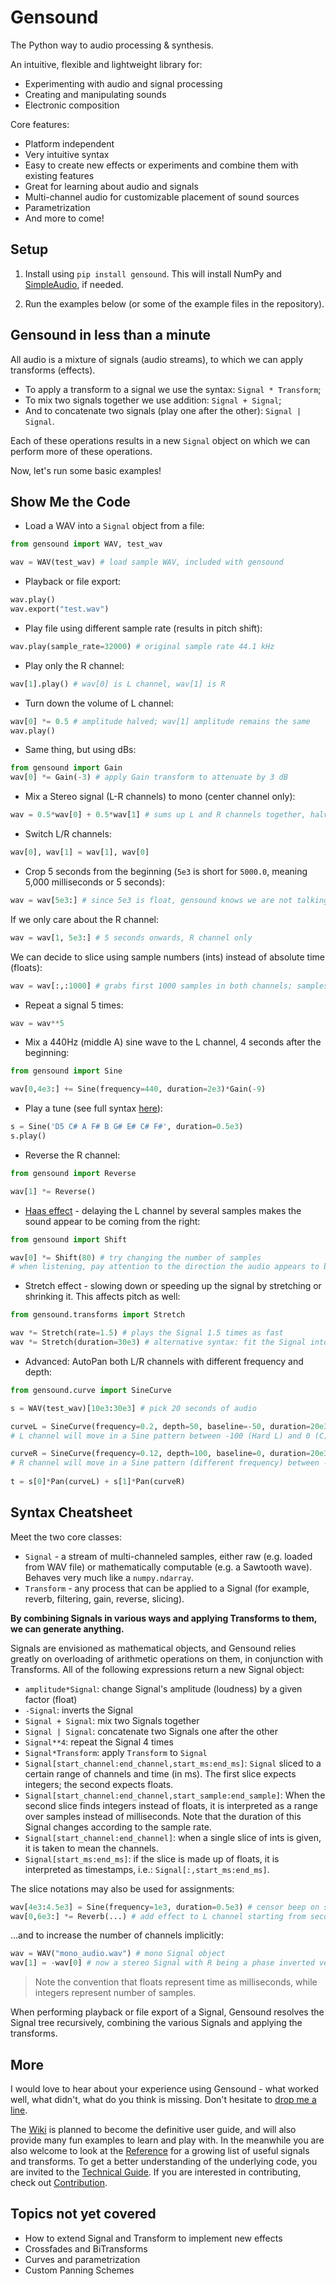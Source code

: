 # Gensound
The Python way to audio processing & synthesis. 

An intuitive, flexible and lightweight library for:
* Experimenting with audio and signal processing
* Creating and manipulating sounds
* Electronic composition

Core features:
* Platform independent
* Very intuitive syntax
* Easy to create new effects or experiments and combine them with existing features
* Great for learning about audio and signals
* Multi-channel audio for customizable placement of sound sources
* Parametrization
* And more to come!

## Setup

1. Install using `pip install gensound`.
This will install NumPy and [SimpleAudio](https://github.com/hamiltron/py-simple-audio), if needed.

2. Run the examples below (or some of the example files in the repository).

## Gensound in less than a minute
All audio is a mixture of signals (audio streams), to which we can apply transforms (effects).
* To apply a transform to a signal we use the syntax: `Signal * Transform`;
* To mix two signals together we use addition: `Signal + Signal`;
* And to concatenate two signals (play one after the other): `Signal | Signal`.

Each of these operations results in a new `Signal` object on which we can perform more of these operations.

Now, let's run some basic examples!

## Show Me the Code
* Load a WAV into a `Signal` object from a file:
```python
from gensound import WAV, test_wav

wav = WAV(test_wav) # load sample WAV, included with gensound
```

* Playback or file export:
```python
wav.play()
wav.export("test.wav")
```

* Play file using different sample rate (results in pitch shift):
```python
wav.play(sample_rate=32000) # original sample rate 44.1 kHz
```

* Play only the R channel:
```python
wav[1].play() # wav[0] is L channel, wav[1] is R
```

* Turn down the volume of L channel:
```python
wav[0] *= 0.5 # amplitude halved; wav[1] amplitude remains the same
wav.play()
```

* Same thing, but using dBs:
```python
from gensound import Gain
wav[0] *= Gain(-3) # apply Gain transform to attenuate by 3 dB
```

* Mix a Stereo signal (L-R channels) to mono (center channel only):
```python
wav = 0.5*wav[0] + 0.5*wav[1] # sums up L and R channels together, halving the amplitudes
```

* Switch L/R channels:
```python
wav[0], wav[1] = wav[1], wav[0]
```

* Crop 5 seconds from the beginning (`5e3` is short for `5000.0`, meaning 5,000 milliseconds or 5 seconds):
```python
wav = wav[5e3:] # since 5e3 is float, gensound knows we are not talking about channels
```
If we only care about the R channel:
```python
wav = wav[1, 5e3:] # 5 seconds onwards, R channel only
```
We can decide to slice using sample numbers (ints) instead of absolute time (floats):
```python
wav = wav[:,:1000] # grabs first 1000 samples in both channels; samples are in ints
```

* Repeat a signal 5 times:
```python
wav = wav**5
```

* Mix a 440Hz (middle A) sine wave to the L channel, 4 seconds after the beginning:
```python
from gensound import Sine

wav[0,4e3:] += Sine(frequency=440, duration=2e3)*Gain(-9)
```

* Play a tune (see full syntax [here](https://github.com/Quefumas/gensound/wiki/Melodic-Shorthand-Notation)):
```python
s = Sine('D5 C# A F# B G# E# C# F#', duration=0.5e3)
s.play()
```

* Reverse the R channel:
```python
from gensound import Reverse

wav[1] *= Reverse()
```

* [Haas effect](https://en.wikipedia.org/wiki/Precedence_effect) - delaying the L channel by several samples makes the sound appear to be coming from the right:
```python
from gensound import Shift

wav[0] *= Shift(80) # try changing the number of samples
# when listening, pay attention to the direction the audio appears to be coming from
```

* Stretch effect - slowing down or speeding up the signal by stretching or shrinking it. This affects pitch as well:
```python
from gensound.transforms import Stretch

wav *= Stretch(rate=1.5) # plays the Signal 1.5 times as fast
wav *= Stretch(duration=30e3) # alternative syntax: fit the Signal into 30 seconds
```



* Advanced: AutoPan both L/R channels with different frequency and depth:
```python
from gensound.curve import SineCurve

s = WAV(test_wav)[10e3:30e3] # pick 20 seconds of audio

curveL = SineCurve(frequency=0.2, depth=50, baseline=-50, duration=20e3)
# L channel will move in a Sine pattern between -100 (Hard L) and 0 (C)

curveR = SineCurve(frequency=0.12, depth=100, baseline=0, duration=20e3)
# R channel will move in a Sine pattern (different frequency) between -100 and 100
    
t = s[0]*Pan(curveL) + s[1]*Pan(curveR)
```


## Syntax Cheatsheet

Meet the two core classes:
* `Signal` - a stream of multi-channeled samples, either raw (e.g. loaded from WAV file) or mathematically computable (e.g. a Sawtooth wave). Behaves very much like a `numpy.ndarray`.
* `Transform` - any process that can be applied to a Signal (for example, reverb, filtering, gain, reverse, slicing).

**By combining Signals in various ways and applying Transforms to them, we can generate anything.**

Signals are envisioned as mathematical objects, and Gensound relies greatly on overloading of arithmetic operations on them, in conjunction with Transforms.
All of the following expressions return a new Signal object:
* `amplitude*Signal`: change Signal's amplitude (loudness) by a given factor (float)
* `-Signal`: inverts the Signal
* `Signal + Signal`: mix two Signals together
* `Signal | Signal`: concatenate two Signals one after the other
* `Signal**4`: repeat the Signal 4 times
* `Signal*Transform`: apply `Transform` to `Signal`
* `Signal[start_channel:end_channel,start_ms:end_ms]`: `Signal` sliced to a certain range of channels and time (in ms). The first slice expects integers; the second expects floats.
* `Signal[start_channel:end_channel,start_sample:end_sample]`: When the second slice finds integers instead of floats, it is interpreted as a range over samples instead of milliseconds.
   Note that the duration of this Signal changes according to the sample rate.
* `Signal[start_channel:end_channel]`: when a single slice of ints is given, it is taken to mean the channels.
* `Signal[start_ms:end_ms]`: if the slice is made up of floats, it is interpreted as timestamps, i.e.: `Signal[:,start_ms:end_ms]`.

The slice notations may also be used for assignments:
```python
wav[4e3:4.5e3] = Sine(frequency=1e3, duration=0.5e3) # censor beep on seconds 4-4.5
wav[0,6e3:] *= Reverb(...) # add effect to L channel starting from second 6
```

...and to increase the number of channels implicitly:
```python
wav = WAV("mono_audio.wav") # mono Signal object
wav[1] = -wav[0] # now a stereo Signal with R being a phase inverted version of L
```

> Note the convention that floats represent time as milliseconds, while integers represent number of samples.

<!--
The overloading of basic arithmetic operators means that we can generate complex signals in a Pythonic way:
```python
f = 220 # fundamental frequency
sawtooth = (2/np.pi)*sum([((-1)**k/k)*Sine(frequency=k*f, duration=10e3) for k in range(1,11)])
# approximates a sawtooth wave by the first 10 harmonics
```
-->

When performing playback or file export of a Signal,
Gensound resolves the Signal tree recursively, combining the various Signals and applying the transforms.

## More
I would love to hear about your experience using Gensound - what worked well, what didn't, what do you think is missing.
Don't hesitate to [drop me a line](https://github.com/Quefumas/gensound/discussions).

The [Wiki](https://github.com/Quefumas/gensound/wiki) is planned to become the definitive user guide,
and will also provide many fun examples to learn and play with.
In the meanwhile you are also welcome to look at the [Reference](REFERENCE.md) for a growing list of useful signals and transforms.
To get a better understanding of the underlying code, you are invited to the [Technical Guide](TECHNICAL.md).
If you are interested in contributing, check out [Contribution](CONTRIBUTING.md).


## Topics not yet covered
* How to extend Signal and Transform to implement new effects
* Crossfades and BiTransforms
* Curves and parametrization
* Custom Panning Schemes










